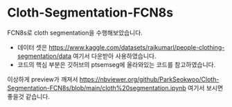 # Cloth-Segmentation-FCN8s
FCN8s로 cloth segmentation을 수행해보았습니다.

* 데이터 셋은 https://www.kaggle.com/datasets/rajkumarl/people-clothing-segmentation/data 여기서 다운받아 사용하였습니다.
* 코드의 핵심 부분은 깃허브의 ptsemseg에 올라와있는 코드를 참고하였습니다.

이상하게 preview가 깨져서
https://nbviewer.org/github/ParkSeokwoo/Cloth-Segmentation-FCN8s/blob/main/cloth%20segmentation.ipynb
여기서 보시면 좋을것 같습니다.
